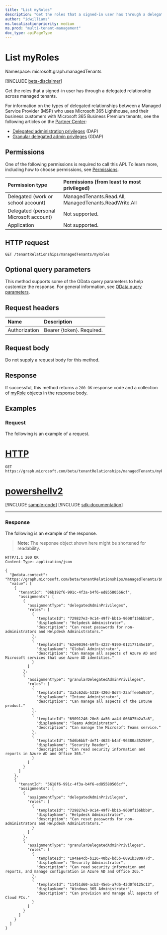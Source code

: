 ```yaml
---
title: "List myRoles"
description: "Get the roles that a signed-in user has through a delegated relationship across managed tenants." 
author: "idwilliams"
ms.localizationpriority: medium
ms.prod: "multi-tenant-management"
doc_type: apiPageType
---
```


# List myRoles
Namespace: microsoft.graph.managedTenants

[!INCLUDE [beta-disclaimer](../../includes/beta-disclaimer.md)]

Get the roles that a signed-in user has through a delegated relationship across managed tenants.

For information on the types of delegated relationships between a Managed Service Provider (MSP) who uses Microsoft 365 Lighthouse, and their business customers with Microsoft 365 Business Premium tenants, see the following articles on the [Partner Center](/partner-center/overview):
- [Delegated administration privileges](/partner-center/dap-faq) (DAP)
- [Granular delegated admin privileges](/partner-center/gdap-introduction) (GDAP)

## Permissions

One of the following permissions is required to call this API. To learn more, including how to choose permissions, see [Permissions](/graph/permissions-reference).

|Permission type|Permissions (from least to most privileged)|
|:---|:---|
|Delegated (work or school account)|ManagedTenants.Read.All, ManagedTenants.ReadWrite.All|
|Delegated (personal Microsoft account)|Not supported.|
|Application|Not supported.|

## HTTP request

<!-- {
  "blockType": "ignored"
}
-->
``` http
GET /tenantRelationships/managedTenants/myRoles
```

## Optional query parameters

This method supports some of the OData query parameters to help customize the response. For general information, see [OData query parameters](/graph/query-parameters).

## Request headers

|Name|Description|
|:---|:---|
|Authorization|Bearer {token}. Required.|

## Request body

Do not supply a request body for this method.

## Response

If successful, this method returns a `200 OK` response code and a collection of [myRole](../resources/managedtenants-myrole.md) objects in the response body.

## Examples

### Request

The following is an example of a request.


# [HTTP](#tab/http)
<!-- {
  "blockType": "request",
  "name": "list_myrole"
}
-->
``` http
GET https://graph.microsoft.com/beta/tenantRelationships/managedTenants/myRoles
```

# [powershellv2](#tab/powershellv2)
[!INCLUDE [sample-code](../includes/snippets/powershellv2/list-myrole-powershellv2-snippets.md)]
[!INCLUDE [sdk-documentation](../includes/snippets/snippets-sdk-documentation-link.md)]

---


### Response

The following is an example of the response.

>**Note:** The response object shown here might be shortened for readability.
<!-- {
  "blockType": "response",
  "truncated": true,
  "@odata.type": "microsoft.graph.managedTenants.myRole",
  "isCollection": true
}
-->
``` http
HTTP/1.1 200 OK
Content-Type: application/json

{
  "@odata.context": "https://graph.microsoft.com/beta/tenantRelationships/managedTenants/$metadata#myRoles",
  "value": [
    {
      "tenantId": "06b192f6-991c-4f3a-b4f6-ed85580566cf",
      "assignments": [
        {
          "assignmentType": "delegatedAdminPrivileges",
          "roles": [
            {
              "templateId": "729827e3-9c14-49f7-bb1b-9608f156bbb8",
              "displayName": "Helpdesk Administrator",
              "description": "Can reset passwords for non-administrators and Helpdesk Administrators."
            },
            {
              "templateId": "62e90394-69f5-4237-9190-012177145e10",
              "displayName": "Global Administrator",
              "description": "Can manage all aspects of Azure AD and Microsoft services that use Azure AD identities."
            }
          ]
        },
        {
          "assignmentType": "granularDelegatedAdminPrivileges",
          "roles": [
            {
              "templateId": "3a2c62db-5318-420d-8d74-23affee5d9d5",
              "displayName": "Intune Administrator",
              "description": "Can manage all aspects of the Intune product."
            },
            {
              "templateId": "69091246-20e8-4a56-aa4d-066075b2a7a8",
              "displayName": "Teams Administrator",
              "description": "Can manage the Microsoft Teams service."
            },
            {
              "templateId": "5d6b6bb7-de71-4623-b4af-96380a352509",
              "displayName": "Security Reader",
              "description": "Can read security information and reports in Azure AD and Office 365."
            }
          ]
        }
      ]
    },
    {
      "tenantId": "5618f6-991c-4f3a-b4f6-ed85580566cf",
      "assignments": [
        {
          "assignmentType": "delegatedAdminPrivileges",
          "roles": [
            {
              "templateId": "729827e3-9c14-49f7-bb1b-9608f156bbb8",
              "displayName": "Helpdesk Administrator",
              "description": "Can reset passwords for non-administrators and Helpdesk Administrators."
            }
          ]
        },
        {
          "assignmentType": "granularDelegatedAdminPrivileges",
          "roles": [
            {
              "templateId": "194ae4cb-b126-40b2-bd5b-6091b380977d",
              "displayName": "Security Administrator",
              "description": "Can read security information and reports, and manage configuration in Azure AD and Office 365."
            },
            {
              "templateId": "11451d60-acb2-45eb-a7d6-43d0f0125c13",
              "displayName": "Windows 365 Administrator",
              "description": "Can provision and manage all aspects of Cloud PCs."
            }
          ]
        }
      ]
    }
  ]
}
```
